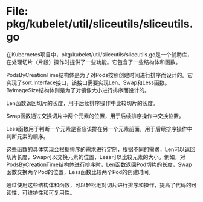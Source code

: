# File: pkg/kubelet/util/sliceutils/sliceutils.go

在Kubernetes项目中，pkg/kubelet/util/sliceutils/sliceutils.go是一个辅助库，在处理切片（片段）操作时提供了一些功能。它包含了一些结构体和函数。

PodsByCreationTime结构体是为了对Pods按照创建时间进行排序而设计的。它实现了sort.Interface接口，该接口需要实现Len、Swap和Less函数。ByImageSize结构体则是为了对镜像大小进行排序而设计的。

Len函数返回切片的长度，用于后续排序操作中比较切片的长度。

Swap函数通过交换切片中两个元素的位置，用于后续排序操作中交换位置。

Less函数用于判断一个元素是否应该排在另一个元素前面，用于后续排序操作中判断元素的顺序。

这些函数的具体实现会根据排序的需求进行定制，根据不同的需求，Len可以返回切片长度，Swap可以交换元素的位置，Less可以比较元素的大小。例如，对PodsByCreationTime结构体进行排序时，Len函数返回Pod切片的长度，Swap函数交换两个Pod的位置，Less函数比较两个Pod的创建时间。

通过使用这些结构体和函数，可以轻松地对切片进行排序和操作，提高了代码的可读性、可维护性和可复用性。

